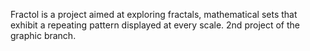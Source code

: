 Fractol is a project aimed at exploring fractals, mathematical sets that exhibit a repeating pattern displayed at every scale. 2nd project of the graphic branch. 
